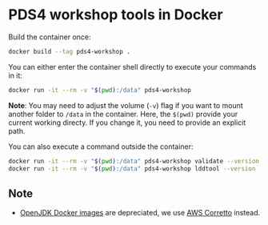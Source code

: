 PDS4 workshop tools in Docker
=============================

Build the container once:
```bash
docker build --tag pds4-workshop .
```

You can either enter the container shell directly to execute your commands in it:
```bash
docker run -it --rm -v "$(pwd):/data" pds4-workshop
```

__Note__: You may need to adjust the volume (`-v`) flag if you want to mount another folder to `/data` in the container. Here, the `$(pwd)` provide your current working directy. If you change it, you need to provide an explicit path.

You can also execute a command outside the container:
```bash
docker run -it --rm -v "$(pwd):/data" pds4-workshop validate --version
docker run -it --rm -v "$(pwd):/data" pds4-workshop lddtool --version
```

Note
----
- [OpenJDK Docker images](https://hub.docker.com/_/openjdk/) are depreciated, we use [AWS Corretto](https://hub.docker.com/_/amazoncorretto) instead.
